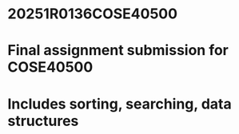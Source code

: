 # 20251R0136COSE40500

# Final assignment submission for COSE40500
# Includes sorting, searching, data structures
